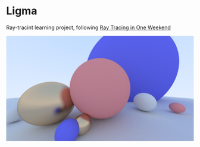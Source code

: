 # Ligma
Ray-tracint learning project, following [Ray Tracing in One Weekend](https://raytracing.github.io/books/RayTracingInOneWeekend.html)

![Render](https://github.com/dzerofive/ligma/blob/master/image13.png)
